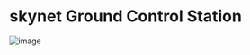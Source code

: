 # skynet Ground Control Station


![image](https://github.com/SKYNET-INTEL/skynet_gcs/assets/7204360/cf3c0fd8-8125-4529-972d-5af8526c2a30)

